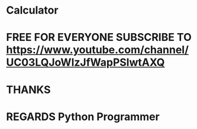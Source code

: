 # Calculator

# FREE FOR EVERYONE SUBSCRIBE TO https://www.youtube.com/channel/UC03LQJoWlzJfWapPSlwtAXQ


# THANKS

# REGARDS Python Programmer
